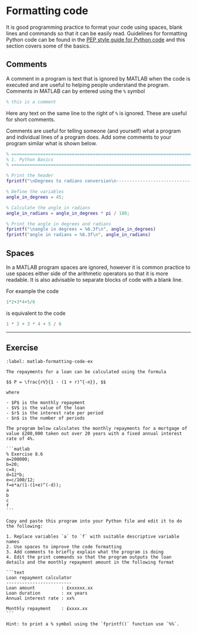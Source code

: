 # Formatting code

It is good programming practice to format your code using spaces, blank lines and commands so that it can be easily read. Guidelines for formatting Python code can be found in the <a href="https://pep8.org/" target="_blank">PEP style guide for Python code</a> and this section covers some of the basics.

## Comments

A comment in a program is text that is ignored by MATLAB when the code is executed and are useful to helping people understand the program. Comments in MATLAB can by entered using the `%` symbol

```matlab
% this is a comment
```

Here any text on the same line to the right of `%` is ignored. These are useful for short comments. 

Comments are useful for telling someone (and yourself) what a program and individual lines of a program does. Add some comments to your program similar what is shown below.

```matlab
% =============================================================================
% 1. Python Basics
% =============================================================================

% Print the header
fprintf("\nDegrees to radians conversion\n-----------------------------")

% Define the variables
angle_in_degrees = 45;

% Calculate the angle in radians
angle_in_radians = angle_in_degrees * pi / 180;

% Print the angle in degrees and radians
fprintf("\nangle in degrees = %6.3f\n", angle_in_degrees)
fprintf("angle in radians = %6.3f\n", angle_in_radians)
```

## Spaces

In a MATLAB program spaces are ignored, however it is common practice to use spaces either side of the arithmetic operators so that it is more readable. It is also advisable to separate blocks of code with a blank line.

For example the code

```matlab
1*2+3*4+5/6
```

is equivalent to the code

```matlab
1 * 2 + 3 * 4 + 5 / 6
```

---

## Exercise

````{exercise}
:label: matlab-formatting-code-ex

The repayments for a loan can be calculated using the formula

$$ P = \frac{rV}{1 - (1 + r)^{-n}}, $$

where

- $P$ is the monthly repayment
- $V$ is the value of the loan
- $r$ is the interest rate per period
- $n$ is the number of periods

The program below calculates the monthly repayments for a mortgage of value £200,000 taken out over 20 years with a fixed annual interest rate of 4%.

```matlab
% Exercise 8.6
a=200000;
b=20;
c=4;
d=12*b;
e=c/100/12;
f=e*a/(1-(1+e)^(-d));
a
b
c
f
```

Copy and paste this program into your Python file and edit it to do the following:

1. Replace variables `a` to `f` with suitable descriptive variable names
2. Use spaces to improve the code formatting
3. Add comments to briefly explain what the program is doing
4. Edit the print commands so that the program outputs the loan details and the monthly repayment amount in the following format

```text
Loan repayment calculator
-------------------------
Loan amount          : £xxxxxx.xx
Loan duration        : xx years
Annual interest rate : xx%

Monthly repayment    : £xxxx.xx
```

Hint: to print a % symbol using the `fprintf()` function use `%%`.

````
